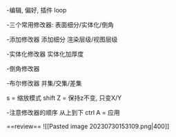 -编辑, 偏好, 插件 loop

-三个常用修改器: 表面细分/实体化/倒角

-添加修改器
添加细分
渲染层级/视图层级

-实体化修改器
实体化加厚度

-倒角修改器

-布尔修改器
并集/交集/差集

s = 缩放模式
shift Z = 保持z不变, 只变X/Y

-注意修改器的顺序
从上到下
ctrl A = 应用

==review==
![[Pasted image 20230730153109.png|400]]
